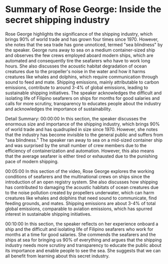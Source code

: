 # Summary of Rose George: Inside the secret shipping industry

Rose George highlights the significance of the shipping industry, which brings 90% of world trade and has grown four times since 1970. However, she notes that the sea trade has gone unnoticed, termed "sea blindness" by the speaker. George runs away to sea on a medium container-sized ship and observes the few crews employed aboard modern ships, which are automated and consequently tire the seafarers who have to work long hours. She also discusses the acoustic habitat degradation of ocean creatures due to the propeller's noise in the water and how it harms creatures like whales and dolphins, which require communication through sound to feed and mate. Shipping emissions, mainly attributable to carbon emissions, contribute to around 3-4% of global emissions, leading to sustainable shipping initiatives. The speaker acknowledges the difficult and isolating life of Filipino seafarers on ships for months for good salaries and calls for more scrutiny, transparency to educates people about the industry and acknowledges the importance of sustainability.

Detail Summary: 
00:00:00
In this section, the speaker discusses the enormous size and importance of the shipping industry, which brings 90% of world trade and has quadrupled in size since 1970. However, she notes that the industry has become invisible to the general public and suffers from "sea blindness." The speaker ran away to sea on a mid-sized container ship and was surprised by the small number of crew members due to the efficiency of containerization and automation. However, this also means that the average seafarer is either tired or exhausted due to the punishing pace of modern shipping.

00:05:00
In this section of the video, Rose George explores the working conditions of seafarers and the multinational crews on ships since the introduction of an open registry system. She also discusses how shipping has contributed to damaging the acoustic habitats of ocean creatures due to the noise pollution created by propellers underwater, which can harm creatures like whales and dolphins that need sound to communicate, find feeding grounds, and mates. Shipping emissions are about 3-4% of total global emissions, comparable to aviation emissions, which has spurred interest in sustainable shipping initiatives.

00:10:00
In this section, the speaker reflects on her experience onboard a ship and the difficult and isolating life of Filipino seafarers who work for months at a time for good salaries. She commends the seafarers and the ships at sea for bringing us 90% of everything and argues that the shipping industry needs more scrutiny and transparency to educate the public about its importance and enable people to see the sea. She suggests that we can all benefit from learning about this secret industry.

